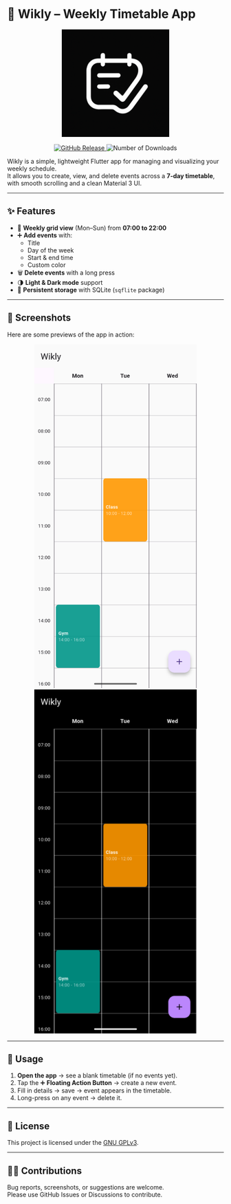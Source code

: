 # 📅 Wikly – Weekly Timetable App

<p align="center">
  <img src="https://raw.githubusercontent.com/SimpolCo/Wikly/refs/heads/main/assets/icons/icon.png" width="250"/>
</p>

<p align="center">
  <a href="https://github.com/SimpolCo/Wikly/releases">
    <img src="https://img.shields.io/github/v/release/SimpolCo/Wikly?label=GitHub%20Release&logo=github" alt="GitHub Release">
  </a>

  <img src="https://img.shields.io/github/downloads/simpolco/Wikly/total" alt="Number of Downloads">
</p>

Wikly is a simple, lightweight Flutter app for managing and visualizing your weekly schedule.  
It allows you to create, view, and delete events across a **7-day timetable**, with smooth scrolling
and a clean Material 3 UI.

---

## ✨ Features

- 📖 **Weekly grid view** (Mon–Sun) from **07:00 to 22:00**
- ➕ **Add events** with:
    - Title
    - Day of the week
    - Start & end time
    - Custom color
- 🗑 **Delete events** with a long press
- 🌗 **Light & Dark mode** support
- 📂 **Persistent storage** with SQLite (`sqflite` package)

---

## 📸 Screenshots

Here are some previews of the app in action:

<p align="center">
    <img src="assets/Screenshot_1.png" alt="Screenshot 1" style="height:800px; object-fit: cover;">
    <img src="assets/Screenshot_2.png" alt="Screenshot 2" style="height:800px; object-fit: cover;">
</p>

---

## 📖 Usage

1. **Open the app** → see a blank timetable (if no events yet).
2. Tap the ➕ **Floating Action Button** → create a new event.
3. Fill in details → save → event appears in the timetable.
4. Long-press on any event → delete it.

---

## 📜 License

This project is licensed under the [GNU GPLv3](LICENSE).

---

## 🙋‍♀️ Contributions

Bug reports, screenshots, or suggestions are welcome.  
Please use GitHub Issues or Discussions to contribute.
